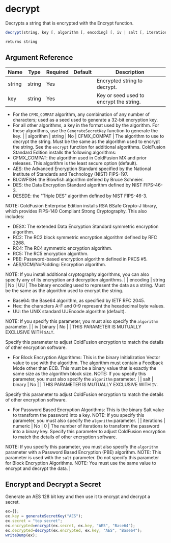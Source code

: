 # decrypt

 Decrypts a string that is encrypted with the Encrypt function.

```javascript
decrypt(string, key [, algorithm [, encoding] [, iv | salt [, iterations]]])
```

```javascript
returns string
```

## Argument Reference

| Name | Type | Required | Default | Description |
| --- | --- | --- | --- | --- |
| string | string | Yes |  | Encrypted string to decrypt. |
| key | string | Yes |  | Key or seed used to encrypt the string.
* For the `CFMX_COMPAT` algorithm, any combination of any number of characters; used as a seed used to generate a 32-bit encryption key.
* For all other algorithms, a key in the format used by the algorithm. For these algorithms, use the `GenerateSecretKey` function to generate the key. |
| algorithm | string | No | CFMX_COMPAT | The algorithm to use to decrypt the string. Must be the same as the algorithm used to encrypt the string. See the `encrypt` function for additional algorithms.
ColdFusion Standard Edition installs the following algorithms:
* CFMX_COMPAT: the algorithm used in ColdFusion MX and prior releases. This algorithm is the least secure option (default).
* AES: the Advanced Encryption Standard specified by the National Institute of Standards and Technology (NIST) FIPS-197.
* BLOWFISH: the Blowfish algorithm defined by Bruce Schneier.
* DES: the Data Encryption Standard algorithm defined by NIST FIPS-46-3.
* DESEDE: the "Triple DES" algorithm defined by NIST FIPS-46-3.

NOTE: ColdFusion Enterprise Edition installs RSA BSafe Crypto-J library, which provides FIPS-140 Compliant Strong Cryptography. This also includes:
* DESX: The extended Data Encryption Standard symmetric encryption algorithm.
* RC2: The RC2 block symmetric encryption algorithm defined by RFC 2268.
* RC4: The RC4 symmetric encryption algorithm.
* RC5: The RC5 encryption algorithm.
* PBE: Password-based encryption algorithm defined in PKCS #5.
* AES/GCM/NoPadding: Encryption algorithm.

NOTE: If you install additional cryptography algorithms, you can also specify any of its encryption and decryption algorithms. |
| encoding | string | No | UU | The binary encoding used to represent the data as a string. Must be the same as the algorithm used to encrypt the string.
* Base64: the Base64 algorithm, as specified by IETF RFC 2045.
* Hex: the characters A-F and 0-9 represent the hexadecimal byte values.
* UU: the UNIX standard UUEncode algorithm (default).

NOTE: If you specify this parameter, you must also specify the `algorithm` parameter. |
| iv | binary | No |  | THIS PARAMETER IS MUTUALLY EXCLUSIVE WITH `SALT`.

Specify this parameter to adjust ColdFusion encryption to match the details of other encryption software.
* For Block Encryption Algorithms: This is the binary Initialization Vector value to use with the algorithm. The algorithm must contain a Feedback Mode other than ECB. This must be a binary value that is exactly the same size as the algorithm block size.
NOTE: If you specify this parameter, you must also specify the `algorithm` parameter. |
| salt | binary | No |  | THIS PARAMETER IS MUTUALLY EXCLUSIVE WITH `IV`.

Specify this parameter to adjust ColdFusion encryption to match the details of other encryption software.
* For Password Based Encryption Algorithms: This is the binary Salt value to transform the password into a key.
NOTE: If you specify this parameter, you must also specify the `algorithm` parameter. |
| iterations | numeric | No | 0 | The number of iterations to transform the password into a binary key. Specify this parameter to adjust ColdFusion encryption to match the details of other encryption software.

NOTE: If you specify this parameter, you must also specify the `algorithm` parameter with a Password Based Encryption (PBE) algorithm.
NOTE: This parameter is used with the `salt` parameter. Do not specify this parameter for Block Encryption Algorithms.
NOTE: You must use the same value to encrypt and decrypt the data. |

## Encrypt and Decrypt a Secret

Generate an AES 128 bit key and then use it to encrypt and decrypt a secret.

```javascript
ex={};
ex.key = generateSecretKey("AES");
ex.secret = "top secret";
ex.encrypted=encrypt(ex.secret, ex.key, "AES", "Base64");
ex.decrypted=decrypt(ex.encrypted, ex.key, "AES", "Base64");
writeDump(ex);
```
